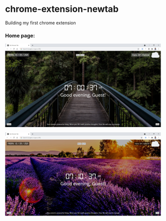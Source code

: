 # chrome-extension-newtab
Building my first chrome extension 

### Home page:

![image](https://github.com/vulchivijay/chrome-extension-background-image-with-time/blob/main/screenshots/home-page.jpg)


![image](https://github.com/vulchivijay/chrome-extension-background-image-with-time/blob/main/screenshots/home-page-2.jpg)